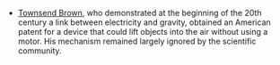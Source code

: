 ﻿

- [Townsend Brown](BrownThomasTownsend.html), who demonstrated at the beginning of the 20th century a link between electricity and gravity, obtained an American patent for a device that could lift objects into the air without using a motor. His mechanism remained largely ignored by the scientific community.
